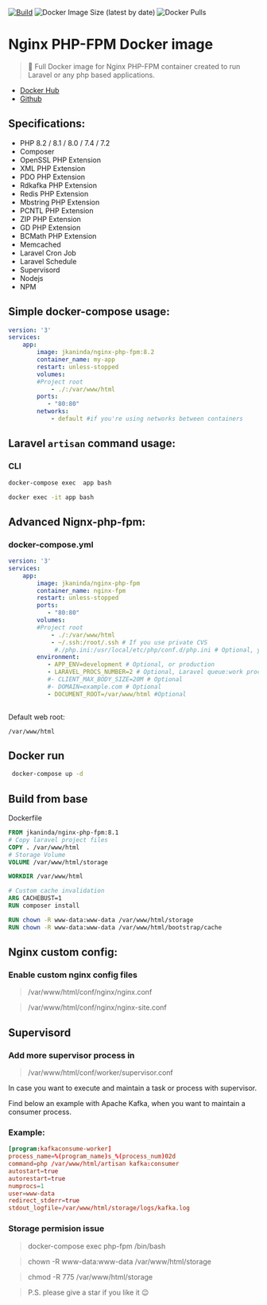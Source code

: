 [![Build](https://github.com/jkaninda/nginx-php-fpm/actions/workflows/build.yml/badge.svg)](https://github.com/jkaninda/nginx-php-fpm/actions/workflows/build.yml)
![Docker Image Size (latest by date)](https://img.shields.io/docker/image-size/jkaninda/nginx-php-fpm?style=flat-square)
![Docker Pulls](https://img.shields.io/docker/pulls/jkaninda/nginx-php-fpm?style=flat-square)

# Nginx PHP-FPM Docker image

> 🐳 Full Docker image for Nginx PHP-FPM container created to run Laravel or any php based applications.

- [Docker Hub](https://hub.docker.com/r/jkaninda/nginx-php-fpm)
- [Github](https://github.com/jkaninda/nginx-php-fpm)

## Specifications:

* PHP 8.2 / 8.1 / 8.0 / 7.4 / 7.2
* Composer
* OpenSSL PHP Extension
* XML PHP Extension
* PDO PHP Extension
* Rdkafka PHP Extension
* Redis PHP Extension
* Mbstring PHP Extension
* PCNTL PHP Extension
* ZIP PHP Extension
* GD PHP Extension
* BCMath PHP Extension
* Memcached
* Laravel Cron Job
* Laravel Schedule
* Supervisord
* Nodejs
* NPM

## Simple docker-compose usage:

```yml
version: '3'
services:
    app:
        image: jkaninda/nginx-php-fpm:8.2
        container_name: my-app
        restart: unless-stopped      
        volumes:
        #Project root
            - ./:/var/www/html
        ports:
           - "80:80"
        networks:
            - default #if you're using networks between containers

```
## Laravel `artisan` command usage:
### CLI
```sh
docker-compose exec  app bash

```
```sh
docker exec -it app bash

```

## Advanced Nignx-php-fpm:
### docker-compose.yml
```yml
version: '3'
services:
    app:
        image: jkaninda/nginx-php-fpm
        container_name: nginx-fpm
        restart: unless-stopped 
        ports:
           - "80:80"    
        volumes:
        #Project root
            - ./:/var/www/html
            - ~/.ssh:/root/.ssh # If you use private CVS
             #./php.ini:/usr/local/etc/php/conf.d/php.ini # Optional, your custom php init file
        environment:
           - APP_ENV=development # Optional, or production
           - LARAVEL_PROCS_NUMBER=2 # Optional, Laravel queue:work process number
           #- CLIENT_MAX_BODY_SIZE=20M # Optional
           #- DOMAIN=example.com # Optional
           - DOCUMENT_ROOT=/var/www/html #Optional
 
```
Default web root:
```
/var/www/html
```


## Docker run
```sh
 docker-compose up -d

```
## Build from base
Dockerfile
```Dockerfile
FROM jkaninda/nginx-php-fpm:8.1
# Copy laravel project files
COPY . /var/www/html
# Storage Volume
VOLUME /var/www/html/storage

WORKDIR /var/www/html

# Custom cache invalidation
ARG CACHEBUST=1
RUN composer install

RUN chown -R www-data:www-data /var/www/html/storage
RUN chown -R www-data:www-data /var/www/html/bootstrap/cache

```


## Nginx custom config:
### Enable custom nginx config files
> /var/www/html/conf/nginx/nginx.conf

> /var/www/html/conf/nginx/nginx-site.conf

## Supervisord
### Add more supervisor process in
> /var/www/html/conf/worker/supervisor.conf

In case you want to execute and maintain a task or process with supervisor.

Find below an example with Apache Kafka, when you want to maintain a consumer process.
### Example:
```conf
[program:kafkaconsume-worker]
process_name=%(program_name)s_%(process_num)02d
command=php /var/www/html/artisan kafka:consumer
autostart=true
autorestart=true
numprocs=1
user=www-data
redirect_stderr=true
stdout_logfile=/var/www/html/storage/logs/kafka.log
```

### Storage permision issue
> docker-compose exec php-fpm /bin/bash 

> chown -R www-data:www-data /var/www/html/storage

> chmod -R 775 /var/www/html/storage

> P.S. please give a star if you like it :wink:


